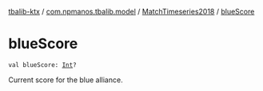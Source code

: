 [tbalib-ktx](../../index.md) / [com.npmanos.tbalib.model](../index.md) / [MatchTimeseries2018](index.md) / [blueScore](./blue-score.md)

# blueScore

`val blueScore: `[`Int`](https://kotlinlang.org/api/latest/jvm/stdlib/kotlin/-int/index.html)`?`

Current score for the blue alliance.


